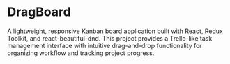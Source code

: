 # DragBoard
A lightweight, responsive Kanban board application built with React, Redux Toolkit, and react-beautiful-dnd. This project provides a Trello-like task management interface with intuitive drag-and-drop functionality for organizing workflow and tracking project progress.
